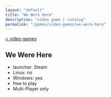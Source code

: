 ```yaml
---
layout: "default"
title: "We Were Here"
description: "video game | catalog"
permalink: "/games/video-games/we-were-here"
---
```

[< video games](video-games.md)

## We Were Here

- launcher: Steam
- Linux: no
- Windows: yes
- free to play
- Multi-Player only
